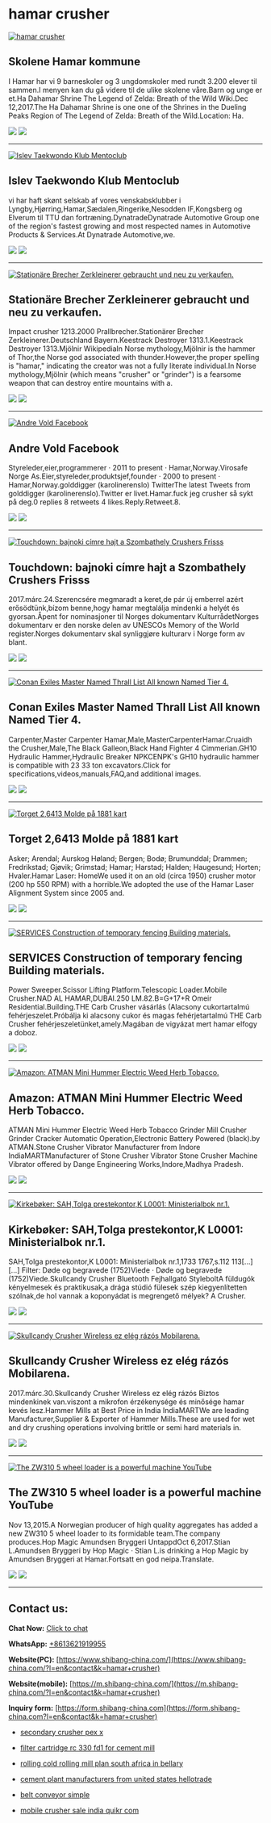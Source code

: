 # hamar crusher

<a href="https://swt.shibang-china.com/?l=en&img&k=hamar+crusher" target="_blank">![hamar crusher](http://static.shibang-china.com/all-800x300/769.jpg)</a>

## Skolene Hamar kommune
I Hamar har vi 9 barneskoler og 3 ungdomskoler med rundt 3.200 elever til sammen.I menyen kan du gå videre til de ulike skolene våre.Barn og unge er et.Ha Dahamar Shrine The Legend of Zelda: Breath of the Wild Wiki.Dec 12,2017.The Ha Dahamar Shrine is one one of the Shrines in the Dueling Peaks Region of The Legend of Zelda: Breath of the Wild.Location: Ha.


<a href="https://whatsapp.shibangsoft.com/WhatsApp.php" target="_blank" title="WhatsApp">![](http://static.shibang-china.com/icon/whatsapp.png)</a> <a href="https://swt.shibang-china.com/?l=en&icon&k=hamar+crusher" target="_blank">![](http://static.shibang-china.com/icon/chat-en.png)</a>

---

<a href="https://swt.shibang-china.com/?l=en&img&k=hamar+crusher" target="_blank">![Islev Taekwondo Klub Mentoclub](http://static.shibang-china.com/all-800x300/1157.jpg)</a>

## Islev Taekwondo Klub Mentoclub
vi har haft skønt selskab af vores venskabsklubber i Lyngby,Hjørring,Hamar,Sædalen,Ringerike,Nesodden IF,Kongsberg og Elverum til TTU dan fortræning.DynatradeDynatrade Automotive Group one of the region&#39;s fastest growing and most respected names in Automotive Products &amp; Services.At Dynatrade Automotive,we.


<a href="https://whatsapp.shibangsoft.com/WhatsApp.php" target="_blank" title="WhatsApp">![](http://static.shibang-china.com/icon/whatsapp.png)</a> <a href="https://swt.shibang-china.com/?l=en&icon&k=hamar+crusher" target="_blank">![](http://static.shibang-china.com/icon/chat-en.png)</a>

---

<a href="https://swt.shibang-china.com/?l=en&img&k=hamar+crusher" target="_blank">![Stationäre Brecher Zerkleinerer gebraucht und neu zu verkaufen.](http://static.shibang-china.com/all-800x300/475.jpg)</a>

## Stationäre Brecher Zerkleinerer gebraucht und neu zu verkaufen.
Impact crusher 1213.2000 Prallbrecher.Stationärer Brecher Zerkleinerer.Deutschland Bayern.Keestrack Destroyer 1313.1.Keestrack Destroyer 1313.Mjölnir WikipediaIn Norse mythology,Mjölnir is the hammer of Thor,the Norse god associated with thunder.However,the proper spelling is &quot;hamar,&quot; indicating the creator was not a fully literate individual.In Norse mythology,Mjölnir (which means &quot;crusher&quot; or &quot;grinder&quot;) is a fearsome weapon that can destroy entire mountains with a.


<a href="https://whatsapp.shibangsoft.com/WhatsApp.php" target="_blank" title="WhatsApp">![](http://static.shibang-china.com/icon/whatsapp.png)</a> <a href="https://swt.shibang-china.com/?l=en&icon&k=hamar+crusher" target="_blank">![](http://static.shibang-china.com/icon/chat-en.png)</a>

---

<a href="https://swt.shibang-china.com/?l=en&img&k=hamar+crusher" target="_blank">![Andre Vold Facebook](http://static.shibang-china.com/all-800x300/1398.jpg)</a>

## Andre Vold Facebook
Styreleder,eier,programmerer · 2011 to present · Hamar,Norway.Virosafe Norge As.Eier,styreleder,produktsjef,founder · 2000 to present · Hamar,Norway.golddigger (karolinerenslo) TwitterThe latest Tweets from golddigger (karolinerenslo).Twitter er livet.Hamar.fuck jeg crusher så sykt på deg.0 replies 8 retweets 4 likes.Reply.Retweet.8.


<a href="https://whatsapp.shibangsoft.com/WhatsApp.php" target="_blank" title="WhatsApp">![](http://static.shibang-china.com/icon/whatsapp.png)</a> <a href="https://swt.shibang-china.com/?l=en&icon&k=hamar+crusher" target="_blank">![](http://static.shibang-china.com/icon/chat-en.png)</a>

---

<a href="https://swt.shibang-china.com/?l=en&img&k=hamar+crusher" target="_blank">![Touchdown: bajnoki címre hajt a Szombathely Crushers Frisss](http://static.shibang-china.com/all-800x300/1119.jpg)</a>

## Touchdown: bajnoki címre hajt a Szombathely Crushers Frisss
2017.márc.24.Szerencsére megmaradt a keret,de pár új emberrel azért erősödtünk,bízom benne,hogy hamar megtalálja mindenki a helyét és gyorsan.Åpent for nominasjoner til Norges dokumentarv KulturrådetNorges dokumentarv er den norske delen av UNESCOs Memory of the World register.Norges dokumentarv skal synliggjøre kulturarv i Norge form av blant.


<a href="https://whatsapp.shibangsoft.com/WhatsApp.php" target="_blank" title="WhatsApp">![](http://static.shibang-china.com/icon/whatsapp.png)</a> <a href="https://swt.shibang-china.com/?l=en&icon&k=hamar+crusher" target="_blank">![](http://static.shibang-china.com/icon/chat-en.png)</a>

---

<a href="https://swt.shibang-china.com/?l=en&img&k=hamar+crusher" target="_blank">![Conan Exiles Master Named Thrall List All known Named Tier 4.](http://static.shibang-china.com/all-800x300/421.jpg)</a>

## Conan Exiles Master Named Thrall List All known Named Tier 4.
Carpenter,Master Carpenter Hamar,Male,MasterCarpenterHamar.Cruaidh the Crusher,Male,The Black Galleon,Black Hand Fighter 4 Cimmerian.GH10 Hydraulic Hammer,Hydraulic Breaker NPKCENPK&#39;s GH10 hydraulic hammer is compatible with 23 33 ton excavators.Click for specifications,videos,manuals,FAQ,and additional images.


<a href="https://whatsapp.shibangsoft.com/WhatsApp.php" target="_blank" title="WhatsApp">![](http://static.shibang-china.com/icon/whatsapp.png)</a> <a href="https://swt.shibang-china.com/?l=en&icon&k=hamar+crusher" target="_blank">![](http://static.shibang-china.com/icon/chat-en.png)</a>

---

<a href="https://swt.shibang-china.com/?l=en&img&k=hamar+crusher" target="_blank">![Torget 2,6413 Molde på 1881 kart](http://static.shibang-china.com/all-800x300/987.jpg)</a>

## Torget 2,6413 Molde på 1881 kart
Asker; Arendal; Aurskog Høland; Bergen; Bodø; Brumunddal; Drammen; Fredrikstad; Gjøvik; Grimstad; Hamar; Harstad; Halden; Haugesund; Horten; Hvaler.Hamar Laser: HomeWe used it on an old (circa 1950) crusher motor (200 hp 550 RPM) with a horrible.We adopted the use of the Hamar Laser Alignment System since 2005 and.


<a href="https://whatsapp.shibangsoft.com/WhatsApp.php" target="_blank" title="WhatsApp">![](http://static.shibang-china.com/icon/whatsapp.png)</a> <a href="https://swt.shibang-china.com/?l=en&icon&k=hamar+crusher" target="_blank">![](http://static.shibang-china.com/icon/chat-en.png)</a>

---

<a href="https://swt.shibang-china.com/?l=en&img&k=hamar+crusher" target="_blank">![SERVICES Construction of temporary fencing Building materials.](http://static.shibang-china.com/all-800x300/911.jpg)</a>

## SERVICES Construction of temporary fencing Building materials.
Power Sweeper.Scissor Lifting Platform.Telescopic Loader.Mobile Crusher.NAD AL HAMAR,DUBAI.250 LM.82.B=G+17+R Omeir Residential.Building.THE Carb Crusher vásárlás (Alacsony cukortartalmú fehérjeszelet.Próbálja ki alacsony cukor és magas fehérjetartalmú THE Carb Crusher fehérjeszeletünket,amely.Magában de vigyázat mert hamar elfogy a doboz.


<a href="https://whatsapp.shibangsoft.com/WhatsApp.php" target="_blank" title="WhatsApp">![](http://static.shibang-china.com/icon/whatsapp.png)</a> <a href="https://swt.shibang-china.com/?l=en&icon&k=hamar+crusher" target="_blank">![](http://static.shibang-china.com/icon/chat-en.png)</a>

---

<a href="https://swt.shibang-china.com/?l=en&img&k=hamar+crusher" target="_blank">![Amazon: ATMAN Mini Hummer Electric Weed Herb Tobacco.](http://static.shibang-china.com/all-800x300/135.jpg)</a>

## Amazon: ATMAN Mini Hummer Electric Weed Herb Tobacco.
ATMAN Mini Hummer Electric Weed Herb Tobacco Grinder Mill Crusher Grinder Cracker Automatic Operation,Electronic Battery Powered (black).by ATMAN.Stone Crusher Vibrator Manufacturer from Indore IndiaMARTManufacturer of Stone Crusher Vibrator Stone Crusher Machine Vibrator offered by Dange Engineering Works,Indore,Madhya Pradesh.


<a href="https://whatsapp.shibangsoft.com/WhatsApp.php" target="_blank" title="WhatsApp">![](http://static.shibang-china.com/icon/whatsapp.png)</a> <a href="https://swt.shibang-china.com/?l=en&icon&k=hamar+crusher" target="_blank">![](http://static.shibang-china.com/icon/chat-en.png)</a>

---

<a href="https://swt.shibang-china.com/?l=en&img&k=hamar+crusher" target="_blank">![Kirkebøker: SAH,Tolga prestekontor,K L0001: Ministerialbok nr.1.](http://static.shibang-china.com/all-800x300/312.jpg)</a>

## Kirkebøker: SAH,Tolga prestekontor,K L0001: Ministerialbok nr.1.
SAH,Tolga prestekontor,K L0001: Ministerialbok nr.1,1733 1767,s.112 113[…] […] Filter: Døde og begravede (1752)Viede &middot; Døde og begravede (1752)Viede.Skullcandy Crusher Bluetooth Fejhallgató StyleboltA füldugók kényelmesek és praktikusak,a drága stúdió fülesek szép kiegyenlítetten szólnak,de hol vannak a koponyádat is megrengető mélyek? A Crusher.


<a href="https://whatsapp.shibangsoft.com/WhatsApp.php" target="_blank" title="WhatsApp">![](http://static.shibang-china.com/icon/whatsapp.png)</a> <a href="https://swt.shibang-china.com/?l=en&icon&k=hamar+crusher" target="_blank">![](http://static.shibang-china.com/icon/chat-en.png)</a>

---

<a href="https://swt.shibang-china.com/?l=en&img&k=hamar+crusher" target="_blank">![Skullcandy Crusher Wireless ez elég rázós Mobilarena.](http://static.shibang-china.com/all-800x300/1137.jpg)</a>

## Skullcandy Crusher Wireless ez elég rázós Mobilarena.
2017.márc.30.Skullcandy Crusher Wireless ez elég rázós Biztos mindenkinek van.viszont a mikrofon érzékenysége és minősége hamar kevés lesz.Hammer Mills at Best Price in India IndiaMARTWe are leading Manufacturer,Supplier &amp; Exporter of Hammer Mills.These are used for wet and dry crushing operations involving brittle or semi hard materials in.


<a href="https://whatsapp.shibangsoft.com/WhatsApp.php" target="_blank" title="WhatsApp">![](http://static.shibang-china.com/icon/whatsapp.png)</a> <a href="https://swt.shibang-china.com/?l=en&icon&k=hamar+crusher" target="_blank">![](http://static.shibang-china.com/icon/chat-en.png)</a>

---

<a href="https://swt.shibang-china.com/?l=en&img&k=hamar+crusher" target="_blank">![The ZW310 5 wheel loader is a powerful machine YouTube](http://static.shibang-china.com/all-800x300/482.jpg)</a>

## The ZW310 5 wheel loader is a powerful machine YouTube
Nov 13,2015.A Norwegian producer of high quality aggregates has added a new ZW310 5 wheel loader to its formidable team.The company produces.Hop Magic Amundsen Bryggeri UntappdOct 6,2017.Stian L.Amundsen Bryggeri by Hop Magic &middot; Stian L.is drinking a Hop Magic by Amundsen Bryggeri at Hamar.Fortsatt en god neipa.Translate.


<a href="https://whatsapp.shibangsoft.com/WhatsApp.php" target="_blank" title="WhatsApp">![](http://static.shibang-china.com/icon/whatsapp.png)</a> <a href="https://swt.shibang-china.com/?l=en&icon&k=hamar+crusher" target="_blank">![](http://static.shibang-china.com/icon/chat-en.png)</a>

---
## Contact us:

**Chat Now:** [Click to chat](https://swt.shibang-china.com?l=en&contact&k=hamar+crusher)

**WhatsApp:**  [+8613621919955](https://whatsapp.shibangsoft.com/WhatsApp.php)

**Website(PC):** [https://www.shibang-china.com/](https://www.shibang-china.com/?l=en&contact&k=hamar+crusher)

**Website(mobile):** [https://m.shibang-china.com/](https://m.shibang-china.com/?l=en&contact&k=hamar+crusher)

**Inquiry form:** [https://form.shibang-china.com](https://form.shibang-china.com?l=en&contact&k=hamar+crusher)

* [secondary crusher pex x](../130/secondary%20crusher%20pex%20x.md)

* [filter cartridge rc 330 fd1 for cement mill](../130/filter%20cartridge%20rc%20330%20fd1%20for%20cement%20mill.md)

* [rolling cold rolling mill plan south africa in bellary](../133/rolling%20cold%20rolling%20mill%20plan%20south%20africa%20in%20bellary.md)

* [cement plant manufacturers from united states hellotrade](../136/cement%20plant%20manufacturers%20from%20united%20states%20hellotrade.md)

* [belt conveyor simple](../132/belt%20conveyor%20simple.md)

* [mobile crusher sale india quikr com](../128/mobile%20crusher%20sale%20india%20quikr%20com.md)